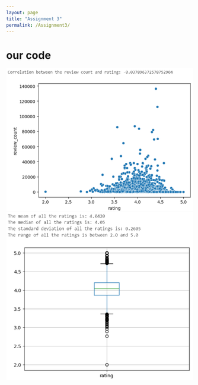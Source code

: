 ```yaml
---
layout: page
title: "Assignment 3"
permalink: /Assignment3/
---
```


# our code


![A description of the image](photos/3.1.png)
![A description of the image](photos/3.2.png)
